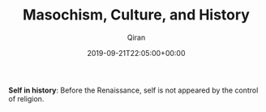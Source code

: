 ﻿---
title: Masochism, Culture, and History
author: Qiran
type: post
date: 2019-09-21T22:05:00+00:00
aliases: ["/masochism-culture-and-history/"]
boomdevs_metabox:
  - 's:41:"a:1:{s:19:"disable_auto_insert";s:1:"0";}";'
s:
  - Masochism And the Self
---
**Self in history**: Before the Renaissance, self is not appeared by the control of religion.

